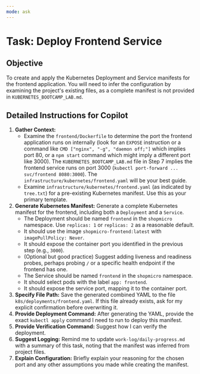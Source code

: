 ```yaml
---
mode: ask
---
```

# Task: Deploy Frontend Service

## Objective
To create and apply the Kubernetes Deployment and Service manifests for the frontend application. You will need to infer the configuration by examining the project's existing files, as a complete manifest is not provided in `KUBERNETES_BOOTCAMP_LAB.md`.

## Detailed Instructions for Copilot
1.  **Gather Context:**
    *   Examine the `frontend/Dockerfile` to determine the port the frontend application runs on internally (look for an `EXPOSE` instruction or a command like `CMD ["nginx", "-g", "daemon off;"]` which implies port 80, or a `npm start` command which might imply a different port like 3000). The `KUBERNETES_BOOTCAMP_LAB.md` file in Step 7 implies the frontend service runs on port 3000 (`kubectl port-forward ... svc/frontend 8080:3000`). The `infrastructure/kubernetes/frontend.yaml` will be your best guide.
    *   Examine `infrastructure/kubernetes/frontend.yaml` (as indicated by `tree.txt`) for a pre-existing Kubernetes manifest. Use this as your primary template.
2.  **Generate Kubernetes Manifest:** Generate a complete Kubernetes manifest for the frontend, including both a `Deployment` and a `Service`.
    *   The Deployment should be named `frontend` in the `shopmicro` namespace. Use `replicas: 1` or `replicas: 2` as a reasonable default.
    *   It should use the image `shopmicro-frontend:latest` with `imagePullPolicy: Never`.
    *   It should expose the container port you identified in the previous step (e.g., `3000`).
    *   (Optional but good practice) Suggest adding liveness and readiness probes, perhaps probing `/` or a specific health endpoint if the frontend has one.
    *   The Service should be named `frontend` in the `shopmicro` namespace.
    *   It should select pods with the label `app: frontend`.
    *   It should expose the service port, mapping it to the container port.
3.  **Specify File Path:** Save the generated combined YAML to the file `k8s/deployments/frontend.yaml`. If this file already exists, ask for my explicit confirmation before overwriting it.
4.  **Provide Deployment Command:** After generating the YAML, provide the exact `kubectl apply` command I need to run to deploy this manifest.
5.  **Provide Verification Command:** Suggest how I can verify the deployment.
6.  **Suggest Logging:** Remind me to update `work-log/daily-progress.md` with a summary of this task, noting that the manifest was inferred from project files.
7.  **Explain Configuration:** Briefly explain your reasoning for the chosen port and any other assumptions you made while creating the manifest.